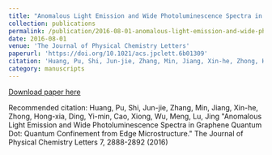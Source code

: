 ```yaml
---
title: "Anomalous Light Emission and Wide Photoluminescence Spectra in Graphene Quantum Dot: Quantum Confinement from Edge Microstructure"
collection: publications
permalink: /publication/2016-08-01-anomalous-light-emission-and-wide-photoluminescence-spectra-in-graphene-quantum-dot-quantum-confinement-from-edge-microstructure
date: 2016-08-01
venue: 'The Journal of Physical Chemistry Letters'
paperurl: 'https://doi.org/10.1021/acs.jpclett.6b01309'
citation: 'Huang, Pu, Shi, Jun-jie, Zhang, Min, Jiang, Xin-he, Zhong, Hong-xia, Ding, Yi-min, Cao, Xiong, Wu, Meng, Lu, Jing &quot;Anomalous Light Emission and Wide Photoluminescence Spectra in Graphene Quantum Dot: Quantum Confinement from Edge Microstructure.&quot; The Journal of Physical Chemistry Letters 7, 2888-2892 (2016)'
category: manuscripts
---
```


<a href='https://doi.org/10.1021/acs.jpclett.6b01309'>Download paper here</a>

Recommended citation: Huang, Pu, Shi, Jun-jie, Zhang, Min, Jiang, Xin-he, Zhong, Hong-xia, Ding, Yi-min, Cao, Xiong, Wu, Meng, Lu, Jing &quot;Anomalous Light Emission and Wide Photoluminescence Spectra in Graphene Quantum Dot: Quantum Confinement from Edge Microstructure.&quot; The Journal of Physical Chemistry Letters 7, 2888-2892 (2016)